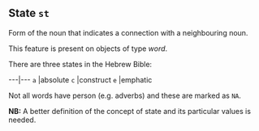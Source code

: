 State `st`
------------------------------------------------

Form of the noun that indicates a connection with a neighbouring noun.

This feature is present on objects of type *word*.

There are three states in the Hebrew Bible:

---|---
`a` |absolute 
`c` |construct 
`e` |emphatic 

Not all words have person (e.g. adverbs) and these are marked as `NA`.

**NB:**
A better definition of the concept of state and its particular values is needed.
